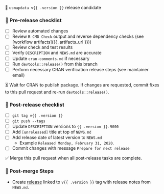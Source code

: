 🚀 `usmapdata v{{ .version }}` release candidate

### 📝 Pre-release checklist
- [ ] Review automated changes
- [ ] Review `R CMD Check` output and reverse dependency checks (see [workflow artifacts]({{ .artifacts_url }}))
- [ ] Review check and test results
- [ ] Verify `DESCRIPTION` and `NEWS.md` are accurate
- [ ] Update `cran-comments.md` if necessary
- [ ] Run `devtools::release()` from this branch
- [ ] Perform necessary CRAN verification release steps (see maintainer email)

⏳ Wait for CRAN to publish package. If changes are requested, commit fixes to this pull request and re-run `devtools::release()`.

### 📝 Post-release checklist
- [ ] `git tag v{{ .version }}`
- [ ] `git push --tags`
- [ ] Update `DESCRIPTION` versions to `{{ .version }}.9000`
- [ ] Add `[unreleased]` title at top of `NEWS.md`
- [ ] Add release date of latest version to `NEWS.md`
  - Example `Released Monday, February 31, 2020.`
- [ ] Commit changes with message `Prepare for next release`

✅ Merge this pull request when all post-release tasks are complete.

### 📝 Post-merge Steps
- Create [release](https://github.com/pdil/usmapdata/releases) linked to `v{{ .version }}` tag with release notes from `NEWS.md`.

